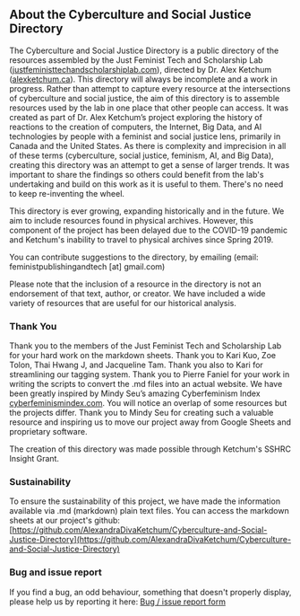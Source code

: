 ## About the Cyberculture and Social Justice Directory

The Cyberculture and Social Justice Directory is a public directory of the resources assembled by the Just Feminist Tech and Scholarship Lab ([justfeministtechandscholarshiplab.com](https://www.justfeministtechandscholarshiplab.com/)), directed by Dr. Alex Ketchum ([alexketchum.ca](https://www.alexketchum.ca)). 
This directory will always be incomplete and a work in progress. Rather than attempt to capture every resource at the intersections of cyberculture and social justice, the aim of this directory is to assemble resources used by the lab in one place that other people can access. 
It was created as part of Dr. Alex Ketchum’s project exploring the history of reactions to the creation of computers, the Internet, Big Data, and AI technologies by people with a feminist and social justice lens, primarily in Canada and the United States. 
As there is complexity and imprecision in all of these terms (cyberculture, social justice, feminism, AI, and Big Data), creating this directory was an attempt to get a sense of larger trends.
It was important to share the findings so others could benefit from the lab's undertaking and build on this work as it is useful to them. There's no need to keep re-inventing the wheel.

This directory is ever growing, expanding historically and in the future. We aim to include resources found in physical archives. However, this component of the project has been delayed due to the COVID-19 pandemic and Ketchum's inability to travel to physical archives since Spring 2019.

You can contribute suggestions to the directory, by emailing (email: feministpublishingandtech [at] gmail.com)

Please note that the inclusion of a resource in the directory is not an endorsement of that text, author, or creator. We have included a wide variety of resources that are useful for our historical analysis.

### Thank You
Thank you to the members of the Just Feminist Tech and Scholarship Lab for your hard work on the markdown sheets. Thank you to Kari Kuo, Zoe Tolon, Thai Hwang J, and Jacqueline Tam. Thank you also to Kari for streamlining our tagging system.
Thank you to Pierre Faniel for your work in writing the scripts to convert the .md files into an actual website.
We have been greatly inspired by Mindy Seu’s amazing Cyberfeminism Index [cyberfeminismindex.com](https://cyberfeminismindex.com/about/). You will notice an overlap of some resources but the projects differ. Thank you to Mindy Seu for creating such a valuable resource and inspiring us to move our project away from Google Sheets and proprietary software.

The creation of this directory was made possible through Ketchum's SSHRC Insight Grant. 

### Sustainability
To ensure the sustainability of this project, we have made the information available via .md (markdown) plain text files. You can access the markdown sheets at our project's github: [https://github.com/AlexandraDivaKetchum/Cyberculture-and-Social-Justice-Directory](https://github.com/AlexandraDivaKetchum/Cyberculture-and-Social-Justice-Directory)

### Bug and issue report
If you find a bug, an odd behaviour, something that doesn't properly display, please help us by reporting it here: [Bug / issue report form](https://github.com/AlexandraDivaKetchum/Cyberculture-and-Social-Justice-Directory/issues)
